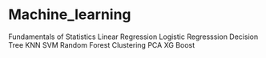 # Machine_learning
Fundamentals of Statistics
Linear Regression
Logistic Regresssion
Decision Tree
KNN
SVM
Random Forest
Clustering
PCA
XG Boost
